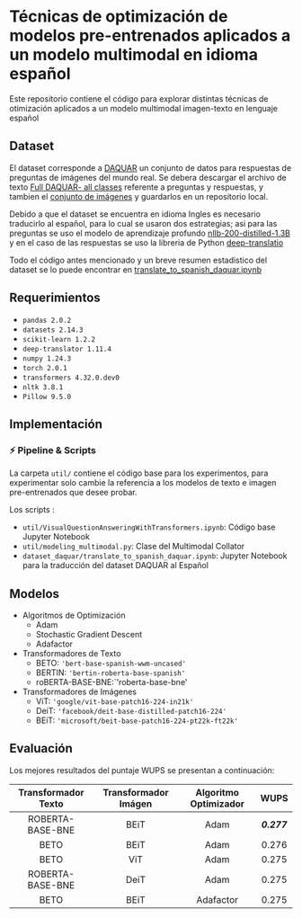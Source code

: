 # Técnicas de optimización de modelos pre-entrenados aplicados a un modelo multimodal en idioma español

Este repositorio contiene el código para explorar distintas técnicas de otimización aplicados a un modelo multimodal imagen-texto en lenguaje español

## Dataset

El dataset corresponde a [DAQUAR](https://www.mpi-inf.mpg.de/departments/computer-vision-and-machine-learning/research/vision-and-language/visual-turing-challenge) un conjunto de datos para respuestas de preguntas de imágenes del mundo real. Se debera descargar el archivo de texto [Full DAQUAR- all classes](https://datasets.d2.mpi-inf.mpg.de/mateusz14visual-turing/qa.894.raw.txt) referente a preguntas y respuestas, y tambien el [conjunto de imágenes](http://datasets.d2.mpi-inf.mpg.de/mateusz14visual-turing/nyu_depth_images.tar) y guardarlos en un repositorio local. 

Debido a que el dataset se encuentra en idioma Ingles es necesario traducirlo al español, para lo cual se usaron dos estrategias; asi para las preguntas se uso el modelo de aprendizaje profundo [nllb-200-distilled-1.3B](https://huggingface.co/facebook/nllb-200-distilled-1.3B) y en el caso de las respuestas se uso la libreria de Python [deep-translatio](https://deep-translator.readthedocs.io/en/latest)

Todo el código antes mencionado y un breve resumen estadistico del dataset se lo puede encontrar en [translate_to_spanish_daquar.ipynb](https://github.com/pvbastidas/spanish-vqa/blob/master/dataset_daquar/translate_to_spanish_daquar.ipynb)

## Requerimientos
- `pandas 2.0.2`
- `datasets 2.14.3`
- `scikit-learn 1.2.2`
- `deep-translator 1.11.4`
- `numpy 1.24.3`
- `torch 2.0.1`
- `transformers 4.32.0.dev0`
- `nltk 3.8.1`
- `Pillow 9.5.0`

## Implementación

### ⚡ Pipeline & Scripts
La carpeta `util/` contiene el código base para los experimentos, para experimentar solo cambie la referencia a los modelos de texto e imagen pre-entrenados que desee probar.

Los scripts :

- `util/VisualQuestionAnsweringWithTransformers.ipynb`: Código base Jupyter Notebook 
- `util/modeling_multimodal.py`: Clase del Multimodal Collator
- `dataset_daquar/translate_to_spanish_daquar.ipynb`: Jupyter Notebook para la traducción del dataset DAQUAR al Español

## Modelos

- Algoritmos de Optimización
    - Adam
    - Stochastic Gradient Descent
    - Adafactor
- Transformadores de Texto 
    - BETO: `'bert-base-spanish-wwm-uncased'`
    - BERTIN: `'bertin-roberta-base-spanish'`
    - roBERTA-BASE-BNE:`'roberta-base-bne'
- Transformadores de Imágenes
    - ViT: `'google/vit-base-patch16-224-in21k'`
    - DeiT: `'facebook/deit-base-distilled-patch16-224'`
    - BEiT: `'microsoft/beit-base-patch16-224-pt22k-ft22k'`


## Evaluación

Los mejores resultados del puntaje WUPS se presentan a continuación:

| Transformador Texto | Transformador Imágen | Algoritmo Optimizador | WUPS |
| :---: | :---: | :---: | :---: | 
| ROBERTA-BASE-BNE | BEiT | Adam | _**0.277**_ | 
| BETO | BEiT | Adam | 0.276 | 
| BETO | ViT | Adam | 0.275 | 
| ROBERTA-BASE-BNE | DeiT | Adam | 0.275 |
| BETO | BEiT | Adafactor | 0.275 |





